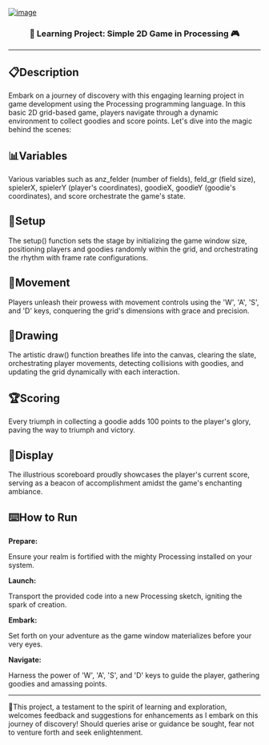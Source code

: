 <!-- Heading -->

[![image](https://github.com/ibrazqrj/processing-minigame/assets/153816768/c5f7c034-d0b3-45a9-bf53-6a7d31470c1b)](https://prnt.sc/l9IHLPLDqyHo)

<h3 align="center" width="200px"><b>🌟 Learning Project: Simple 2D Game in Processing 🎮</b></h3>

 <!-- Desc section -->

---

<b>📋Description</b>
---
Embark on a journey of discovery with this engaging learning project in game development using the Processing programming language. In this basic 2D grid-based game, players navigate through a dynamic environment to collect goodies and score points. Let's dive into the magic behind the scenes:

<b>📊Variables</b> 
---
Various variables such as anz_felder (number of fields), feld_gr (field size), spielerX, spielerY (player's coordinates), goodieX, goodieY (goodie's coordinates), and score orchestrate the game's state.

<b>🎨Setup</b>  
---
The setup() function sets the stage by initializing the game window size, positioning players and goodies randomly within the grid, and orchestrating the rhythm with frame rate configurations.

<b>🚶Movement</b>
---
Players unleash their prowess with movement controls using the 'W', 'A', 'S', and 'D' keys, conquering the grid's dimensions with grace and precision.

<b>🎨Drawing</b>  
---
The artistic draw() function breathes life into the canvas, clearing the slate, orchestrating player movements, detecting collisions with goodies, and updating the grid dynamically with each interaction.

<b>🏆Scoring</b> 
---
Every triumph in collecting a goodie adds 100 points to the player's glory, paving the way to triumph and victory.

<b>💬Display</b>
---
The illustrious scoreboard proudly showcases the player's current score, serving as a beacon of accomplishment amidst the game's enchanting ambiance.

<b>⌨️How to Run</b>
---
<b>Prepare:</b> 

Ensure your realm is fortified with the mighty Processing installed on your system.


<b>Launch:</b> 

Transport the provided code into a new Processing sketch, igniting the spark of creation.


<b>Embark:</b> 

Set forth on your adventure as the game window materializes before your very eyes.


<b>Navigate:</b>

Harness the power of 'W', 'A', 'S', and 'D' keys to guide the player, gathering goodies and amassing points.

---
🌱This project, a testament to the spirit of learning and exploration, welcomes feedback and suggestions for enhancements as I embark on this journey of discovery! Should queries arise or guidance be sought, fear not to venture forth and seek enlightenment.

